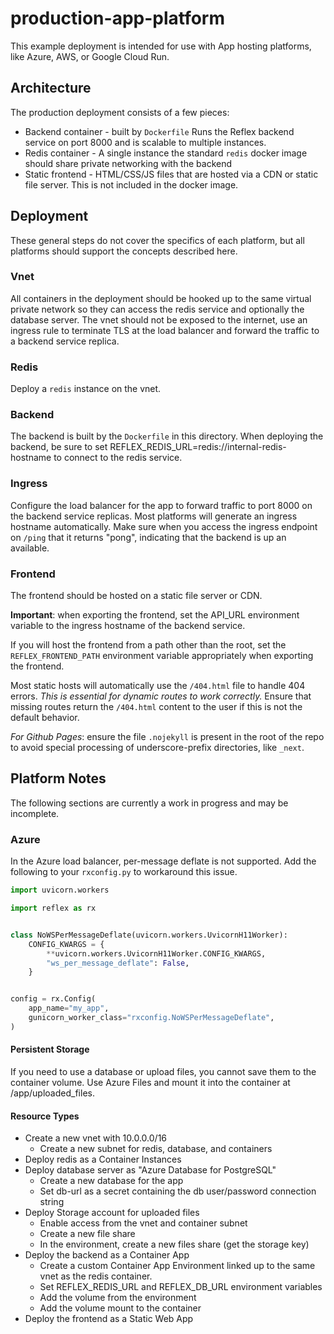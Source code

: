 # production-app-platform

This example deployment is intended for use with App hosting platforms, like
Azure, AWS, or Google Cloud Run.

## Architecture

The production deployment consists of a few pieces:

- Backend container - built by `Dockerfile` Runs the Reflex backend
  service on port 8000 and is scalable to multiple instances.
- Redis container - A single instance the standard `redis` docker image should
  share private networking with the backend
- Static frontend - HTML/CSS/JS files that are hosted via a CDN or static file
  server. This is not included in the docker image.

## Deployment

These general steps do not cover the specifics of each platform, but all platforms should
support the concepts described here.

### Vnet

All containers in the deployment should be hooked up to the same virtual private
network so they can access the redis service and optionally the database server.
The vnet should not be exposed to the internet, use an ingress rule to terminate
TLS at the load balancer and forward the traffic to a backend service replica.

### Redis

Deploy a `redis` instance on the vnet.

### Backend

The backend is built by the `Dockerfile` in this directory. When deploying the
backend, be sure to set REFLEX_REDIS_URL=redis://internal-redis-hostname to connect to
the redis service.

### Ingress

Configure the load balancer for the app to forward traffic to port 8000 on the
backend service replicas. Most platforms will generate an ingress hostname
automatically. Make sure when you access the ingress endpoint on `/ping` that it
returns "pong", indicating that the backend is up an available.

### Frontend

The frontend should be hosted on a static file server or CDN.

**Important**: when exporting the frontend, set the API_URL environment variable
to the ingress hostname of the backend service.

If you will host the frontend from a path other than the root, set the
`REFLEX_FRONTEND_PATH` environment variable appropriately when exporting the frontend.

Most static hosts will automatically use the `/404.html` file to handle 404
errors. _This is essential for dynamic routes to work correctly._ Ensure that
missing routes return the `/404.html` content to the user if this is not the
default behavior.

_For Github Pages_: ensure the file `.nojekyll` is present in the root of the repo
to avoid special processing of underscore-prefix directories, like `_next`.

## Platform Notes

The following sections are currently a work in progress and may be incomplete.

### Azure

In the Azure load balancer, per-message deflate is not supported. Add the following
to your `rxconfig.py` to workaround this issue.

```python
import uvicorn.workers

import reflex as rx


class NoWSPerMessageDeflate(uvicorn.workers.UvicornH11Worker):
    CONFIG_KWARGS = {
        **uvicorn.workers.UvicornH11Worker.CONFIG_KWARGS,
        "ws_per_message_deflate": False,
    }


config = rx.Config(
    app_name="my_app",
    gunicorn_worker_class="rxconfig.NoWSPerMessageDeflate",
)
```

#### Persistent Storage

If you need to use a database or upload files, you cannot save them to the
container volume. Use Azure Files and mount it into the container at /app/uploaded_files.

#### Resource Types

- Create a new vnet with 10.0.0.0/16
  - Create a new subnet for redis, database, and containers
- Deploy redis as a Container Instances
- Deploy database server as "Azure Database for PostgreSQL"
  - Create a new database for the app
  - Set db-url as a secret containing the db user/password connection string
- Deploy Storage account for uploaded files
  - Enable access from the vnet and container subnet
  - Create a new file share
  - In the environment, create a new files share (get the storage key)
- Deploy the backend as a Container App
  - Create a custom Container App Environment linked up to the same vnet as the redis container.
  - Set REFLEX_REDIS_URL and REFLEX_DB_URL environment variables
  - Add the volume from the environment
  - Add the volume mount to the container
- Deploy the frontend as a Static Web App
